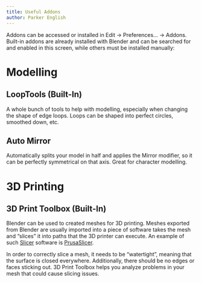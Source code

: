 ```yaml
---
title: Useful Addons
author: Parker English
---
```

Addons can be accessed or installed in Edit -> Preferences... -> Addons. Built-in addons are already installed with Blender and can be searched for and enabled in this screen, while others must be installed manually:

# Modelling
## LoopTools (Built-In)
A whole bunch of tools to help with modelling, especially when changing the shape of edge loops. Loops can be shaped into perfect circles, smoothed down, etc.
## Auto Mirror
Automatically splits your model in half and applies the Mirror modifier, so it can be perfectly symmetrical on that axis. Great for character modelling.

# 3D Printing
## 3D Print Toolbox (Built-In)
Blender can be used to created meshes for 3D printing. Meshes exported from Blender are usually imported into a piece of software takes the mesh and “slices” it into paths that the 3D printer can execute. An example of such [Slicer](https://en.wikipedia.org/wiki/Slicer_\(3D_printing\)) software is [PrusaSlicer](https://www.prusa3d.com/page/prusaslicer_424/).

In order to correctly slice a mesh, it needs to be “watertight”, meaning that the surface is closed everywhere. Additionally, there should be no edges or faces sticking out. 3D Print Toolbox helps you analyze problems in your mesh that could cause slicing issues.